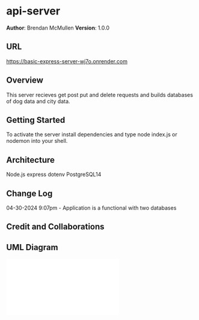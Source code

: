 # api-server

**Author**: Brendan McMullen
**Version**: 1.0.0

## URL
https://basic-express-server-wj7o.onrender.com

## Overview
This server recieves get post put and delete requests and builds databases of dog data and city data.

## Getting Started
To activate the server install dependencies and type node index.js or nodemon into your shell.

## Architecture
Node.js
express
dotenv
PostgreSQL14

## Change Log

04-30-2024 9:07pm - Application is a functional with two databases

## Credit and Collaborations


## UML Diagram
![Diagram](UML_Diagram.pdf)